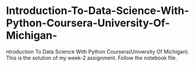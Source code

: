 # Introduction-To-Data-Science-With-Python-Coursera-University-Of-Michigan-
ntroduction To Data Science With Python Coursera(University Of Michigan). This is the solution of my week-2 assignment. Follow the notebook file. 
